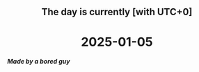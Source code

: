 <h2 align=center>The day is currently [with UTC+0]</h2>
<h1 align=center><!--TIME BEGIN-->2025-01-05<!--TIME END--></h1>
<h5>Made by a bored guy</h5>
